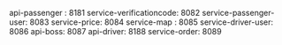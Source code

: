 api-passenger : 8181
service-verificationcode: 8082
service-passenger-user: 8083
service-price: 8084
service-map : 8085
service-driver-user: 8086
api-boss: 8087
api-driver: 8188
service-order: 8089